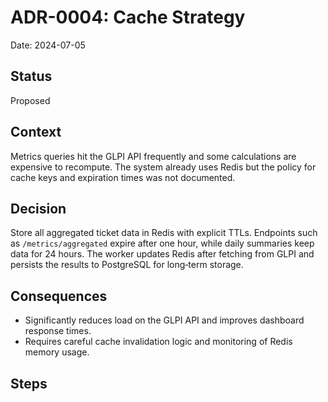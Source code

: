 # ADR-0004: Cache Strategy

Date: 2024-07-05

## Status
Proposed

## Context

Metrics queries hit the GLPI API frequently and some calculations are expensive
to recompute.  The system already uses Redis but the policy for cache keys and
expiration times was not documented.
## Decision

Store all aggregated ticket data in Redis with explicit TTLs.  Endpoints such as
`/metrics/aggregated` expire after one hour, while daily summaries keep data for
24 hours.  The worker updates Redis after fetching from GLPI and persists the
results to PostgreSQL for long‑term storage.
## Consequences

* Significantly reduces load on the GLPI API and improves dashboard response
  times.
* Requires careful cache invalidation logic and monitoring of Redis memory
  usage.
## Steps

